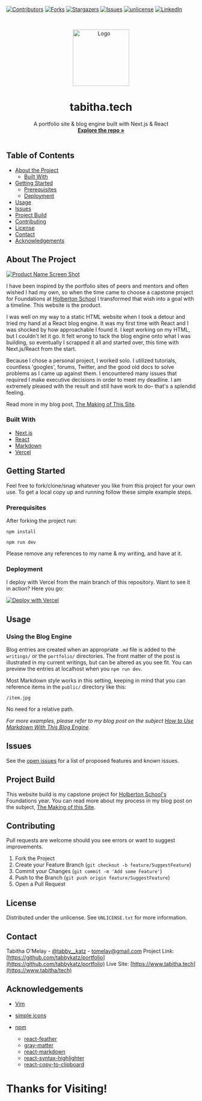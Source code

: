 <!-- SHIELDS -->

[![Contributors][contributors-shield]][contributors-url]
[![Forks][forks-shield]][forks-url]
[![Stargazers][stars-shield]][stars-url]
[![Issues][issues-shield]][issues-url]
[![ unlicense][license-shield]][license-url]
[![LinkedIn][linkedin-shield]][linkedin-url]

<!-- PROJECT LOGO && TITLES -->
<br />
<p align="center">
  <a href="https://github.com/tabbykatz/portfolio">
    <img src="https://www.tabitha.tech/kitten.png" alt="Logo" height="150">
  </a>
  <h1 align="center">tabitha.tech</h1>
  <p align="center">
   A portfolio site & blog engine built with Next.js & React
    <br />
    <a href="https://github.com/tabbykatz/portfolio"><strong>Explore the repo »</strong></a>
    <br />
    <br />

  </p>
</p>

<!-- TABLE OF CONTENTS -->

## Table of Contents

- [About the Project](#about-the-project)
  - [Built With](#built-with)
- [Getting Started](#getting-started)
  - [Prerequisites](#prerequisites)
  - [Deployment](#deployment)
- [Usage](#usage)
- [Issues](#issues)
- [Project Build](#project-build)
- [Contributing](#contributing)
- [License](#license)
- [Contact](#contact)
- [Acknowledgements](#acknowledgements)

<!-- ABOUT THE PROJECT -->

## About The Project

[![Product Name Screen Shot][product-screenshot]](https://example.com)

I have been inspired by the portfolio sites of peers and mentors and often wished I had my own, so when the time came to choose a capstone project for Foundations at [Holberton School](www.holbertonschool.com) I transformed that wish into a goal with a timeline. This website is the product.

I was well on my way to a static HTML website when I took a detour and tried my hand at a React blog engine. It was my first time with React and I was shocked by how approachable I found it. I kept working on my HTML, but I couldn't let it go. It felt wrong to tack the blog engine onto what I was building, so eventually I scrapped it all and started over, this time with Next.js/React from the start.

Because I chose a personal project, I worked solo. I utilized tutorials, countless 'googles', forums, Twitter, and the good old docs to solve problems as I came up against them. I encountered many issues that required I make executive decisions in order to meet my deadline. I am extremely pleased with the result and still have work to do– that's a splendid feeling.

Read more in my blog post, [The Making of This Site](https://www.tabitha.tech/writings/making-of-this-website).

### Built With

- [Next.js](https://nextjs.org/)
- [React](https://reactjs.org/)
- [Markdown](https://www.markdownguide.org/)
- [Vercel](https://vercel.com)

<!-- GETTING STARTED -->

## Getting Started

Feel free to fork/clone/snag whatever you like from this project for your own use. To get a local copy up and running follow these simple example steps.

### Prerequisites

After forking the project run:

```
npm install
```

```
npm run dev
```

Please remove any references to my name & my writing, and have at it.

### Deployment

I deploy with Vercel from the main branch of this repository. Want to see it in action? Here you go:

[![Deploy with Vercel](https://vercel.com/button)](https://vercel.com/new/git/external?repository-url=https%3A%2F%2Fgithub.com%2Fvercel%2Fnext.js%2Ftree%2Fcanary%2Fexamples%2Fhello-world)

<!-- USING EXAMPLES -->

## Usage

### Using the Blog Engine

Blog entries are created when an appropriate `.md` file is added to the `writings/` or the `portfolio/` directories. The front matter of the post is illustrated in my current writings, but can be altered as you see fit. You can preview the entries at localhost when you `npm run dev`.

Most Markdown style works in this setting, keeping in mind that you can reference items in the `public/` directory like this:

`/item.jpg`

No need for a relative path.

_For more examples, please refer to my blog post on the subject [How to Use Markdown With This Blog Engine](https://www.tabitha.tech/writings/how-to-use-markdown-with-this-blog-engine)_.

<!-- ISSUES -->

## Issues

See the [open issues](https://github.com/tabbykatz/portfolio/issues) for a list of proposed features and known issues.

<!-- THE BUILD -->

## Project Build

This website build is my capstone project for [Holberton School's](https://www.holbertonschool.com) Foundations year. You can read more about my process in my blog post on the subject, [The Making of this Site](https://www.tabitha.tech/writings/making-of-this-website).

<!-- Contributing -->

## Contributing

Pull requests are welcome should you see errors or want to suggest improvements.

1. Fork the Project
2. Create your Feature Branch (`git checkout -b feature/SuggestFeature`)
3. Commit your Changes (`git commit -m 'Add some Feature'`)
4. Push to the Branch (`git push origin feature/SuggestFeature`)
5. Open a Pull Request

<!-- LICENSE, OR LACK THEREOF -->

## License

Distributed under the unlicense. See `UNLICENSE.txt` for more information.

<!-- CONTACT Tabitha-->

## Contact

Tabitha O'Melay - [@tabby\_\_katz](https://twitter.com/tabby__katz) - tomelay@gmail.com
Project Link: [https://github.com/tabbykatz/portfolio](https://github.com/tabbykatz/portfolio)
Live Site: [https://www.tabitha.tech](https://www.tabitha/tech)

<!-- ACKNOWLEDGEMENTS: key packages and technologies used in this project -->

## Acknowledgements

- [Vim](https://www.vim.org/)

- [simple icons](https://simpleicons.org/)

- [npm](https://www.npmjs.com/)
  - [react-feather](https://www.npmjs.com/package/react-feather)
  - [gray-matter](https://www.npmjs.com/package/gray-matter)
  - [react-markdown](https://www.npmjs.com/package/react-markdown)
  - [react-syntax-highlighter](https://www.npmjs.com/package/react-syntax-highlighter)
  - [react-copy-to-clipboard](https://www.npmjs.com/package/react-copy-to-clipboard)

# Thanks for Visiting!

<!-- MARKDOWN REFERENCE LINKS & IMAGES -->
<!-- https://www.markdownguide.org/basic-syntax/#reference-style-links -->

[contributors-shield]: https://img.shields.io/github/contributors/tabbykatz/portfolio.svg?style=flat-square
[contributors-url]: https://github.com/tabbykatz/portfolio/graphs/contributors
[forks-shield]: https://img.shields.io/github/forks/tabbykatz/portfolio.svg?style=flat-square
[forks-url]: https://github.com/tabbykatz/portfolio/network/members
[stars-shield]: https://img.shields.io/github/stars/tabbykatz/portfolio.svg?style=flat-square
[stars-url]: https://github.com/tabbykatz/portfolio/stargazers
[issues-shield]: https://img.shields.io/github/issues/tabbykatz/portfolio.svg?style=flat-square
[issues-url]: https://github.com/tabbykatz/portfolio/issues
[license-shield]: https://img.shields.io/badge/license-Unlicense-blue.svg
[license-url]: https://github.com/tabbykatz/portfolio/blob/main/UNLICENSE.txt
[linkedin-shield]: https://img.shields.io/badge/-LinkedIn-black.svg?style=flat-square&logo=linkedin&colorB=555
[linkedin-url]: https://www.linkedin.com/in/tabbykatz/
[product-screenshot]: https://www.tabitha.tech/homepage.png

